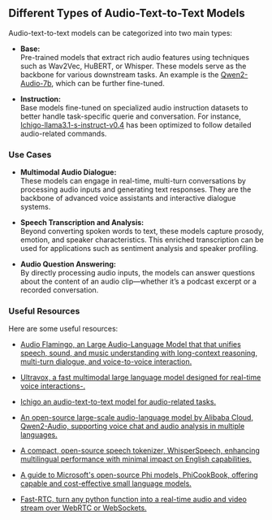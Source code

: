 ## Different Types of Audio-Text-to-Text Models

Audio-text-to-text models can be categorized into two main types:

- **Base:**  
  Pre-trained models that extract rich audio features using techniques such as Wav2Vec, HuBERT, or Whisper. These models serve as the backbone for various downstream tasks. An example is the [Qwen2-Audio-7b](https://huggingface.co/Qwen/Qwen2-Audio-7B), which can be further fine-tuned.

- **Instruction:**  
  Base models fine-tuned on specialized audio instruction datasets to better handle task-specific querie and conversation. For instance, [Ichigo-llama3.1-s-instruct-v0.4](https://huggingface.co/homebrewltd/Ichigo-llama3.1-s-instruct-v0.4) has been optimized to follow detailed audio-related commands.

### Use Cases

- **Multimodal Audio Dialogue:**  
  These models can engage in real-time, multi-turn conversations by processing audio inputs and generating text responses. They are the backbone of advanced voice assistants and interactive dialogue systems.

- **Speech Transcription and Analysis:**  
  Beyond converting spoken words to text, these models capture prosody, emotion, and speaker characteristics. This enriched transcription can be used for applications such as sentiment analysis and speaker profiling.

- **Audio Question Answering:**  
  By directly processing audio inputs, the models can answer questions about the content of an audio clip—whether it’s a podcast excerpt or a recorded conversation.


### Useful Resources

Here are some useful resources:

- [Audio Flamingo, an Large Audio-Language Model that that unifies speech, sound, and music understanding with long-context reasoning, multi-turn dialogue, and voice-to-voice interaction.](https://huggingface.co/nvidia/audio-flamingo-3)

- [Ultravox, a fast multimodal large language model designed for real-time voice interactions-.](https://github.com/fixie-ai/ultravox)

- [Ichigo an audio-text-to-text model for audio-related tasks.](https://github.com/menloresearch/ichigo)

- [An open-source large-scale audio-language model by Alibaba Cloud, Qwen2-Audio, supporting voice chat and audio analysis in multiple languages.](https://github.com/QwenLM/Qwen2-Audio)

- [A compact, open-source speech tokenizer, WhisperSpeech, enhancing multilingual performance with minimal impact on English capabilities.](https://github.com/janhq/WhisperSpeech)

- [A guide to Microsoft's open-source Phi models, PhiCookBook, offering capable and cost-effective small language models.](https://github.com/microsoft/PhiCookBook) 

- [Fast-RTC, turn any python function into a real-time audio and video stream over WebRTC or WebSockets.](https://huggingface.co/fastrtc)